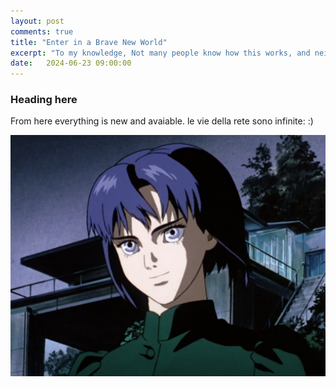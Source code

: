 ```yaml
---
layout: post
comments: true
title: "Enter in a Brave New World"
excerpt: "To my knowledge, Not many people know how this works, and neither do I. I am just happy that it works"
date:   2024-06-23 09:00:00
---
```


### Heading here

<style>
.post-header h1 {
    font-size: 35px;
}
.post pre,
.post code {
    background-color: #fcfcfc;
    font-size: 13px; /* make code smaller for this post... */
}
</style>

From here everything is new and avaiable. le vie della rete sono infinite: :) 

<img src='assets/ghostintheshell.png'>